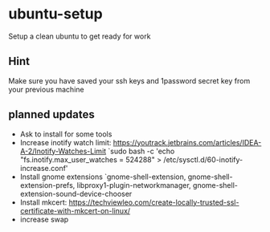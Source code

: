 # ubuntu-setup
Setup a clean ubuntu to get ready for work

## Hint
Make sure you have saved your ssh keys and 1password secret key from your previous machine

## planned updates
* Ask to install for some tools
* Increase inotify watch limit: https://youtrack.jetbrains.com/articles/IDEA-A-2/Inotify-Watches-Limit
`sudo bash -c 'echo "fs.inotify.max_user_watches = 524288" > /etc/sysctl.d/60-inotify-increase.conf'
* Install gnome extensions
`gnome-shell-extension, gnome-shell-extension-prefs,  libproxy1-plugin-networkmanager, gnome-shell-extension-sound-device-chooser
* Install mkcert: https://techviewleo.com/create-locally-trusted-ssl-certificate-with-mkcert-on-linux/
* increase swap